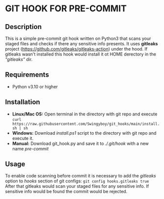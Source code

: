 # GIT HOOK FOR PRE-COMMIT

## Description
This is a simple pre-commit git hook written on Python3 that scans your staged files and checks if there any sensitive info presents. It uses **gitleaks** project (https://github.com/gitleaks/gitleaks-action) under the hood. If gitleaks wasn't installed this hook would install it ot HOME derectory in the *"gitleaks"* dir. 

## Requirements
 * Python v3.10 or higher

## Installation
 * **Linux/Mac OS:**
 Open terminal in the directory with git repo and execute ```curl https://raw.githubusercontent.com/Swingyboy/git_hooks/main/install.sh | sh```
 * **Windows:** Download *install.ps1* script to the directory with git repo and execute it.
 * **Manual:** Download git_hook.py and save it to *./.git/hook* with a new name *pre-commit*

 ## Usage
 To enable code scanning before commit it is necessary to add the *gitleaks* option to *hooks* section of git configs:
 ```git config hooks.gitleaks true```
 After that gitleaks would scan your staged files for any sensitive info. If sensitive info would be found the commit would be rejected. 